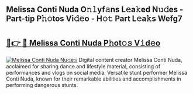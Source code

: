 ## Melissa Conti Nuda O𝚗𝚕yf𝚊ns L𝚎a𝚔ed N𝚞𝚍es - Part-tip P𝚑𝚘tos Vi𝚍𝚎o - H𝚘𝚝 Part L𝚎a𝚔s Wefg7

# <h2><a href="http://kf4eyap.oniu.top/?m=Melissa+Conti+Nuda">🔗👉 🔴 Melissa Conti Nuda P𝚑ot𝚘𝚜 V𝚒d𝚎o</a></h2>

[![Melissa Conti Nuda Nu𝚍e𝚜](https://i.imgur.com/0qMVB7G.gif)](http://kf4eyap.oniu.top/?m=Melissa+Conti+Nuda)
Digital content creator Melissa Conti Nuda, acclaimed for sharing dance and lifestyle material, consisting of performances and vlogs on social media. Versatile stunt performer Melissa Conti Nuda, known for their remarkable abilities and accomplishments in performing dangerous stunts.  
